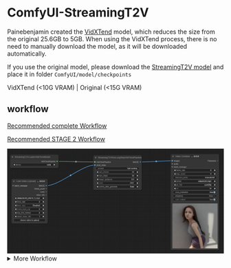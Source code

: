 # ComfyUI-StreamingT2V

Painebenjamin created the [VidXTend](https://huggingface.co/benjamin-paine/vidxtend) model, which reduces the size from the original 25.6GB to 5GB. When using the VidXTend process, there is no need to manually download the model, as it will be downloaded automatically.

If you use the original model, please download the [StreamingT2V model](https://huggingface.co/PAIR/StreamingT2V/blob/main/streaming_t2v.ckpt) and place it in folder `ComfyUI/model/checkpoints`

VidXTend (<10G VRAM) | Original (<15G VRAM)

## workflow

[Recommended complete Workflow](https://github.com/chaojie/ComfyUI_StreamingT2V/blob/main/workflow/wf_final.json)

[Recommended STAGE 2 Workflow](https://github.com/chaojie/ComfyUI_StreamingT2V/blob/main/workflow/wf_VidXTend.json)

<img src="workflow/wf_VidXTend.png" raw=true>

<details> <summary>More Workflow</summary>

### Step 1 (It's not necessary.) Generate short video (16x256x256):

You can freely generate a 16x256x256 video without using the process below. You can even use videos downloaded from the internet.

AnimateDiff Option: https://github.com/chaojie/ComfyUI_StreamingT2V/blob/main/workflow/wf_short_ad.json

<img src="workflow/wf_short_ad.png" raw=true>

Modelscope Option: https://github.com/chaojie/ComfyUI_StreamingT2V/blob/main/workflow/wf_short_ms.json

<img src="workflow/wf_short_ms.png" raw=true>

SVD Option: https://github.com/chaojie/ComfyUI_StreamingT2V/blob/main/workflow/wf_short_svd.json

<img src="workflow/wf_short_svd.png" raw=true>

### Step 2 Generate long video (nx256x256):

VidXTend Option: https://github.com/chaojie/ComfyUI_StreamingT2V/blob/main/workflow/wf_VidXTend.json

<img src="workflow/wf_VidXTend.png" raw=true>

Original Option: https://github.com/chaojie/ComfyUI_StreamingT2V/blob/main/workflow/wf_long.json

<img src="workflow/wf_long.png" raw=true>

### Step 3 Generate long enhanced video (nx512x512):

https://github.com/chaojie/ComfyUI_StreamingT2V/blob/main/workflow/wf_enhance.json

<img src="workflow/wf_enhance.png" raw=true>

### You can generate all by one workflow (MORE VRAM)

ModelscopeT2V (T2V)

https://github.com/chaojie/ComfyUI_StreamingT2V/blob/main/workflow/wf.json

<img src="workflow/wf.png" raw=true>

AnimateDiff (T2V)

https://github.com/chaojie/ComfyUI_StreamingT2V/blob/main/workflow/wf_ad.json

<img src="workflow/wf_ad.png" raw=true>

SVD (I2V)

https://github.com/chaojie/ComfyUI_StreamingT2V/blob/main/workflow/wf_svd.json

<img src="workflow/wf_svd.png" raw=true>

## [StreamingT2V](https://github.com/Picsart-AI-Research/StreamingT2V)

</details>
